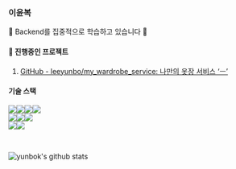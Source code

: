 ### 이윤복

🌱 Backend를 집중적으로 학습하고 있습니다 🤔 

#### 🔭  진행중인 프로젝트
1. [GitHub - leeyunbo/my_wardrobe_service: 나만의 옷장 서비스 ‘ㅡ’](https://github.com/leeyunbo/my_wardrobe_service)

#### 기술 스택 
<img src="https://img.shields.io/badge/JAVA-007396?style=for-the-badge&logo=JAVA&logoColor=white"><img src="https://img.shields.io/badge/C Sharp-239120?style=for-the-badge&logo=C Sharp&logoColor=white"><img src="https://img.shields.io/badge/C-A8B9CC?style=for-the-badge&logo=C&logoColor=white"><img src="https://img.shields.io/badge/JavaScript-F7DF1E?style=for-the-badge&logo=JAVASCRIPT&logoColor=white"> <br/>
<img src="https://img.shields.io/badge/.NET-512BD4?style=for-the-badge&logo=.NET&logoColor=white"><img src="https://img.shields.io/badge/Spring-6DB33F?style=for-the-badge&logo=Spring&logoColor=white"><img src="https://img.shields.io/badge/Android-3DDC84?style=for-the-badge&logo=Android&logoColor=white"> <br/>
<img src="https://img.shields.io/badge/MySQL-4479A1?style=for-the-badge&logo=MySQL&logoColor=white"><img src="https://img.shields.io/badge/MSSQL-CC2927?style=for-the-badge&logo=Microsoft SQL Server&logoColor=white">

<br/>

<!--
**leeyunbo/leeyunbo** is a ✨ _special_ ✨ repository because its `README.md` (this file) appears on your GitHub profile.

Here are some ideas to get you started:

- 🔭 I’m currently working on ...
- 🌱 I’m currently learning ...
- 👯 I’m looking to collaborate on ...
- 🤔 I’m looking for help with ...
- 💬 Ask me about ...
- 📫 How to reach me: ...
- 😄 Pronouns: ...
- ⚡ Fun fact: ...
-->

![yunbok's github stats](https://github-readme-stats.vercel.app/api?username=leeyunbo&show_icons=true)
